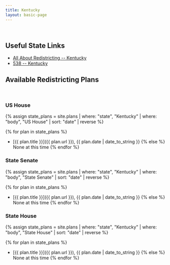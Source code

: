 ```yaml
---
title: Kentucky
layout: basic-page
---
```


<br>

Useful State Links
---

- [All About Redistricting -- Kentucky](https://redistricting.lls.edu/state/kentucky/?cycle=2020&level=Congress&startdate=)
- [538 -- Kentucky](https://projects.fivethirtyeight.com/redistricting-2022-maps/kentucky/)

Available Redistricting Plans
---

<br>

### US House

{% assign state_plans = site.plans | where: "state", "Kentucky" | where: "body", "US House" | sort: "date" | reverse %}

{% for plan in state_plans %}
- [{{ plan.title }}]({{ plan.url }}), {{ plan.date | date_to_string }}
{% else %}
None at this time
{% endfor %}

### State Senate

{% assign state_plans = site.plans | where: "state", "Kentucky" | where: "body", "State Senate" | sort: "date" | reverse %}

{% for plan in state_plans %}
- [{{ plan.title }}]({{ plan.url }}), {{ plan.date | date_to_string }}
{% else %}
None at this time
{% endfor %}


### State House

{% assign state_plans = site.plans | where: "state", "Kentucky" | where: "body", "State House" | sort: "date" | reverse %}

{% for plan in state_plans %}
- [{{ plan.title }}]({{ plan.url }}), {{ plan.date | date_to_string }}
{% else %}
None at this time
{% endfor %}
